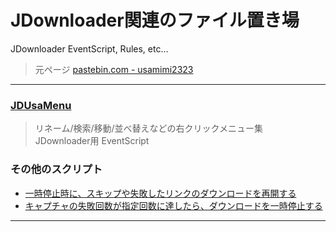 # JDownloader関連のファイル置き場
JDownloader EventScript, Rules, etc...
> 元ページ [pastebin.com - usamimi2323](https://pastebin.com/u/usamimi2323)

<hr>

### [JDUsaMenu](/JDUsaMenu)
>リネーム/検索/移動/並べ替えなどの右クリックメニュー集  
>JDownloader用 EventScript

### その他のスクリプト
<ul>
  <li><a href="https://gist.github.com/usamimi2323/81596f9903b9e9d4f59e03294de80d1d">一時停止時に、スキップや失敗したリンクのダウンロードを再開する</a></li>
  <li><a href="https://gist.github.com/usamimi2323/c00335a22140c9b042b0a15fcec47a1b">キャプチャの失敗回数が指定回数に達したら、ダウンロードを一時停止する</a></li>
</ul>
<hr>


<!--
<hr>
### [SimilarTitlePackager](/SimilarTitlePackager.js)
ファイル名の括弧を無視してグループ化してパッケージにまとめる  
JDownloader用 EventScript
-->
